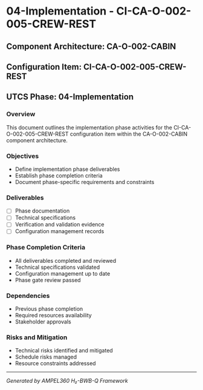 # 04-Implementation - CI-CA-O-002-005-CREW-REST

## Component Architecture: CA-O-002-CABIN
## Configuration Item: CI-CA-O-002-005-CREW-REST
## UTCS Phase: 04-Implementation

### Overview
This document outlines the implementation phase activities for the CI-CA-O-002-005-CREW-REST configuration item within the CA-O-002-CABIN component architecture.

### Objectives
- Define implementation phase deliverables
- Establish phase completion criteria
- Document phase-specific requirements and constraints

### Deliverables
- [ ] Phase documentation
- [ ] Technical specifications
- [ ] Verification and validation evidence
- [ ] Configuration management records

### Phase Completion Criteria
- All deliverables completed and reviewed
- Technical specifications validated
- Configuration management up to date
- Phase gate review passed

### Dependencies
- Previous phase completion
- Required resources availability
- Stakeholder approvals

### Risks and Mitigation
- Technical risks identified and mitigated
- Schedule risks managed
- Resource constraints addressed

---
*Generated by AMPEL360 H₂-BWB-Q Framework*

